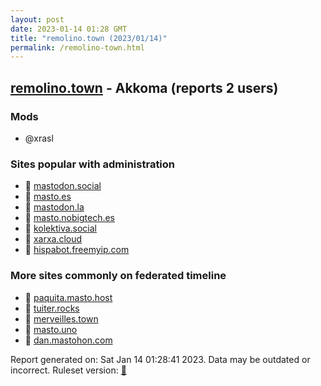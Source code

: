 ```yaml
---
layout: post
date: 2023-01-14 01:28 GMT
title: "remolino.town (2023/01/14)"
permalink: /remolino-town.html
---
```


## [remolino.town](https://remolino.town) - Akkoma (reports 2 users)

### Mods
 * @xrasl

### Sites popular with administration

* 🐘 [mastodon.social](/mastodon-social.html)
* 🐘 [masto.es](/masto-es.html)
* 🐘 [mastodon.la](/mastodon-la.html)
* 🐘 [masto.nobigtech.es](/masto-nobigtech-es.html)
* 🐘 [kolektiva.social](/kolektiva-social.html)
* 🐘 [xarxa.cloud](/xarxa-cloud.html)
* 🐘 [hispabot.freemyip.com](/hispabot-freemyip-com.html)

### More sites commonly on federated timeline

* 🐘 [paquita.masto.host](/paquita-masto-host.html)
* 🐘 [tuiter.rocks](/tuiter-rocks.html)
* 🐘 [merveilles.town](/merveilles-town.html)
* 🐘 [masto.uno](/masto-uno.html)
* 🐘 [dan.mastohon.com](/dan-mastohon-com.html)

Report generated on: Sat Jan 14 01:28:41 2023. Data may be outdated or incorrect.
Ruleset version: [🧁](/version-cupcake)
